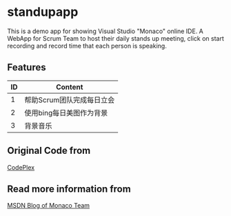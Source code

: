 ﻿# standupapp
This is a demo app for showing Visual Studio "Monaco" online IDE. A WebApp for Scrum Team to host their daily stands up meeting, click on start recording and record time that each person is speaking.
## Features
| ID	| Content |
|-------|---------|
| 1     |  帮助Scrum团队完成每日立会 |
| 2     |  使用bing每日美图作为背景 |
| 3     |  背景音乐 |

## Original Code from 
[CodePlex](https://monacostandup.codeplex.com/)

## Read more information from
[MSDN Blog of Monaco Team](http://blogs.msdn.com/b/monaco/archive/2014/03/27/stand-up-developing-a-node-js-application-using-monaco-part-1.aspx)


